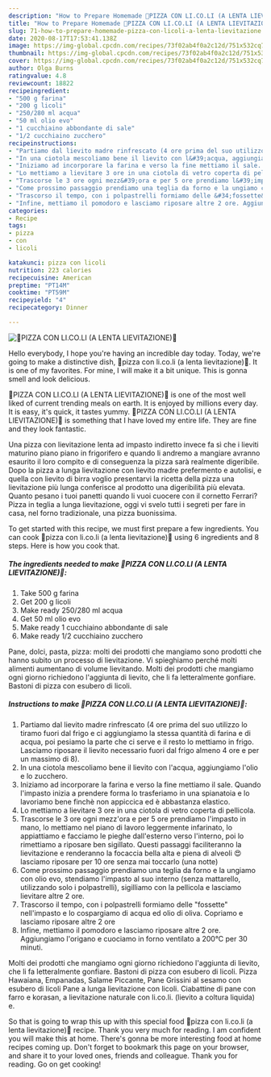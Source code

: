 ```yaml
---
description: "How to Prepare Homemade 🍕PIZZA CON LI.CO.LI (A LENTA LIEVITAZIONE)🍕"
title: "How to Prepare Homemade 🍕PIZZA CON LI.CO.LI (A LENTA LIEVITAZIONE)🍕"
slug: 71-how-to-prepare-homemade-pizza-con-licoli-a-lenta-lievitazione
date: 2020-08-17T17:53:41.138Z
image: https://img-global.cpcdn.com/recipes/73f02ab4f0a2c12d/751x532cq70/🍕pizza-con-licoli-a-lenta-lievitazione🍕-recipe-main-photo.jpg
thumbnail: https://img-global.cpcdn.com/recipes/73f02ab4f0a2c12d/751x532cq70/🍕pizza-con-licoli-a-lenta-lievitazione🍕-recipe-main-photo.jpg
cover: https://img-global.cpcdn.com/recipes/73f02ab4f0a2c12d/751x532cq70/🍕pizza-con-licoli-a-lenta-lievitazione🍕-recipe-main-photo.jpg
author: Olga Burns
ratingvalue: 4.8
reviewcount: 18822
recipeingredient:
- "500 g farina"
- "200 g licoli"
- "250/280 ml acqua"
- "50 ml olio evo"
- "1 cucchiaino abbondante di sale"
- "1/2 cucchiaino zucchero"
recipeinstructions:
- "Partiamo dal lievito madre rinfrescato (4 ore prima del suo utilizzo lo tiramo fuori dal frigo e ci aggiungiamo la stessa quantità di farina e di acqua, poi pesiamo la parte che ci serve e il resto lo mettiamo in frigo. Lasciamo riposare il lievito necessario fuori dal frigo almeno 4 ore e per un massimo di 8)."
- "In una ciotola mescoliamo bene il lievito con l&#39;acqua, aggiungiamo l&#39;olio e lo zucchero."
- "Iniziamo ad incorporare la farina e verso la fine mettiamo il sale. Quando l&#39;impasto inizia a prendere forma lo trasferiamo in una spianatoia e lo lavoriamo bene finchè non appiccica ed è abbastanza elastico."
- "Lo mettiamo a lievitare 3 ore in una ciotola di vetro coperta di pellicola."
- "Trascorse le 3 ore ogni mezz&#39;ora e per 5 ore prendiamo l&#39;impasto in mano, lo mettiamo nel piano di lavoro leggermente infarinato, lo appiattiamo e facciamo le pieghe dall&#39;esterno verso l&#39;interno, poi lo rimettiamo a riposare ben sigillato. Questi passaggi faciliteranno la lievitazione e renderanno la focaccia bella alta e piena di alveoli 😍 lasciamo riposare per 10 ore senza mai toccarlo (una notte)"
- "Come prossimo passaggio prendiamo una teglia da forno e la ungiamo con olio evo, stendiamo l&#39;impasto al suo interno (senza mattarello, utilizzando solo i polpastrelli), sigilliamo con la pellicola e lasciamo lievitare altre 2 ore."
- "Trascorso il tempo, con i polpastrelli formiamo delle &#34;fossette&#34; nell&#39;impasto e lo cospargiamo di acqua ed olio di oliva. Copriamo e lasciamo riposare altre 2 ore"
- "Infine, mettiamo il pomodoro e lasciamo riposare altre 2 ore. Aggiungiamo l&#39;origano e cuociamo in forno ventilato a 200°C per 30 minuti."
categories:
- Recipe
tags:
- pizza
- con
- licoli

katakunci: pizza con licoli 
nutrition: 223 calories
recipecuisine: American
preptime: "PT14M"
cooktime: "PT59M"
recipeyield: "4"
recipecategory: Dinner

---
```



![🍕PIZZA CON LI.CO.LI (A LENTA LIEVITAZIONE)🍕](https://img-global.cpcdn.com/recipes/73f02ab4f0a2c12d/751x532cq70/🍕pizza-con-licoli-a-lenta-lievitazione🍕-recipe-main-photo.jpg)

Hello everybody, I hope you're having an incredible day today. Today, we're going to make a distinctive dish, 🍕pizza con li.co.li (a lenta lievitazione)🍕. It is one of my favorites. For mine, I will make it a bit unique. This is gonna smell and look delicious.

🍕PIZZA CON LI.CO.LI (A LENTA LIEVITAZIONE)🍕 is one of the most well liked of current trending meals on earth. It is enjoyed by millions every day. It is easy, it's quick, it tastes yummy. 🍕PIZZA CON LI.CO.LI (A LENTA LIEVITAZIONE)🍕 is something that I have loved my entire life. They are fine and they look fantastic.

Una pizza con lievitazione lenta ad impasto indiretto invece fa sì che i lieviti maturino piano piano in frigorifero e quando li andremo a mangiare avranno esaurito il loro compito e di conseguenza la pizza sarà realmente digeribile. Dopo la pizza a lunga lievitazione con lievito madre prefermento e autolisi, e quella con lievito di birra voglio presentarvi la ricetta della pizza una lievitazione più lunga conferisce al prodotto una digeribilità più elevata. Quanto pesano i tuoi panetti quando li vuoi cuocere con il cornetto Ferrari? Pizza in teglia a lunga lievitazione, oggi vi svelo tutti i segreti per fare in casa, nel forno tradizionale, una pizza buonissima.


To get started with this recipe, we must first prepare a few ingredients. You can cook 🍕pizza con li.co.li (a lenta lievitazione)🍕 using 6 ingredients and 8 steps. Here is how you cook that.

<!--inarticleads1-->

##### The ingredients needed to make 🍕PIZZA CON LI.CO.LI (A LENTA LIEVITAZIONE)🍕:

1. Take 500 g farina
1. Get 200 g licoli
1. Make ready 250/280 ml acqua
1. Get 50 ml olio evo
1. Make ready 1 cucchiaino abbondante di sale
1. Make ready 1/2 cucchiaino zucchero


Pane, dolci, pasta, pizza: molti dei prodotti che mangiamo sono prodotti che hanno subito un processo di lievitazione. Vi spieghiamo perché molti alimenti aumentano di volume lievitando. Molti dei prodotti che mangiamo ogni giorno richiedono l&#39;aggiunta di lievito, che li fa letteralmente gonfiare. Bastoni di pizza con esubero di licoli. 

<!--inarticleads2-->

##### Instructions to make 🍕PIZZA CON LI.CO.LI (A LENTA LIEVITAZIONE)🍕:

1. Partiamo dal lievito madre rinfrescato (4 ore prima del suo utilizzo lo tiramo fuori dal frigo e ci aggiungiamo la stessa quantità di farina e di acqua, poi pesiamo la parte che ci serve e il resto lo mettiamo in frigo. Lasciamo riposare il lievito necessario fuori dal frigo almeno 4 ore e per un massimo di 8).
1. In una ciotola mescoliamo bene il lievito con l&#39;acqua, aggiungiamo l&#39;olio e lo zucchero.
1. Iniziamo ad incorporare la farina e verso la fine mettiamo il sale. Quando l&#39;impasto inizia a prendere forma lo trasferiamo in una spianatoia e lo lavoriamo bene finchè non appiccica ed è abbastanza elastico.
1. Lo mettiamo a lievitare 3 ore in una ciotola di vetro coperta di pellicola.
1. Trascorse le 3 ore ogni mezz&#39;ora e per 5 ore prendiamo l&#39;impasto in mano, lo mettiamo nel piano di lavoro leggermente infarinato, lo appiattiamo e facciamo le pieghe dall&#39;esterno verso l&#39;interno, poi lo rimettiamo a riposare ben sigillato. Questi passaggi faciliteranno la lievitazione e renderanno la focaccia bella alta e piena di alveoli 😍 lasciamo riposare per 10 ore senza mai toccarlo (una notte)
1. Come prossimo passaggio prendiamo una teglia da forno e la ungiamo con olio evo, stendiamo l&#39;impasto al suo interno (senza mattarello, utilizzando solo i polpastrelli), sigilliamo con la pellicola e lasciamo lievitare altre 2 ore.
1. Trascorso il tempo, con i polpastrelli formiamo delle &#34;fossette&#34; nell&#39;impasto e lo cospargiamo di acqua ed olio di oliva. Copriamo e lasciamo riposare altre 2 ore
1. Infine, mettiamo il pomodoro e lasciamo riposare altre 2 ore. Aggiungiamo l&#39;origano e cuociamo in forno ventilato a 200°C per 30 minuti.


Molti dei prodotti che mangiamo ogni giorno richiedono l&#39;aggiunta di lievito, che li fa letteralmente gonfiare. Bastoni di pizza con esubero di licoli. Pizza Hawaiana, Empanadas, Salame Piccante, Pane Grissini al sesamo con esubero di licoli Pane a lunga lievitazione con licoli. Ciabattine di pane con farro e korasan, a lievitazione naturale con li.co.li. (lievito a coltura liquida) e. 

So that is going to wrap this up with this special food 🍕pizza con li.co.li (a lenta lievitazione)🍕 recipe. Thank you very much for reading. I am confident you will make this at home. There's gonna be more interesting food at home recipes coming up. Don't forget to bookmark this page on your browser, and share it to your loved ones, friends and colleague. Thank you for reading. Go on get cooking!
